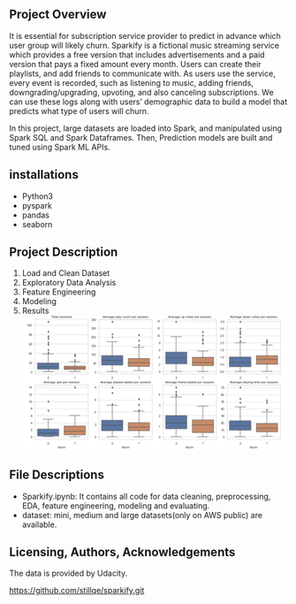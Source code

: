 ## Project Overview
It is essential for subscription service provider to predict in advance which user group will likely churn. 
Sparkify is a fictional music streaming service which provides a free version that includes advertisements and a paid version that pays a fixed amount every month. 
Users can create their playlists, and add friends to communicate with. 
As users use the service, every event is recorded, such as listening to music, adding friends, downgrading/upgrading, upvoting, and also canceling subscriptions. 
We can use these logs along with users’ demographic data to build a model that predicts what type of users will churn.

In this project, large datasets are loaded into Spark, and manipulated using Spark SQL and Spark Dataframes. Then, Prediction models are built and tuned using Spark ML APIs. 


## installations
- Python3
- pyspark
- pandas
- seaborn
## Project Description
1. Load and Clean Dataset
2. Exploratory Data Analysis
3. Feature Engineering
4. Modeling
5. Results
![](eda.png) 

## File Descriptions
- Sparkify.ipynb: It contains all code for data cleaning, preprocessing, EDA, feature engineering, modeling and evaluating. 
- dataset: mini, medium and large datasets(only on AWS public) are available.

## Licensing, Authors, Acknowledgements
The data is provided by Udacity.

https://github.com/stillqe/sparkify.git
